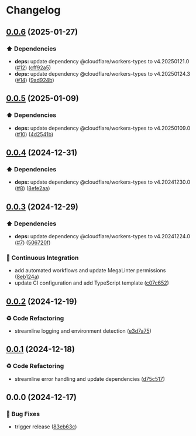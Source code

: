 # Changelog

## [0.0.6](https://github.com/liblaf/utils.ts/compare/v0.0.5...v0.0.6) (2025-01-27)


### ⬆️ Dependencies

* **deps:** update dependency @cloudflare/workers-types to v4.20250121.0 ([#12](https://github.com/liblaf/utils.ts/issues/12)) ([cff92a5](https://github.com/liblaf/utils.ts/commit/cff92a54cb903a9f910f1afee23951203b2a1225))
* **deps:** update dependency @cloudflare/workers-types to v4.20250124.3 ([#14](https://github.com/liblaf/utils.ts/issues/14)) ([9ad924b](https://github.com/liblaf/utils.ts/commit/9ad924b6815ee809c44239650daa8e819e04d415))

## [0.0.5](https://github.com/liblaf/utils.ts/compare/v0.0.4...v0.0.5) (2025-01-09)

### ⬆️ Dependencies

- **deps:** update dependency @cloudflare/workers-types to v4.20250109.0 ([#10](https://github.com/liblaf/utils.ts/issues/10)) ([4d2541b](https://github.com/liblaf/utils.ts/commit/4d2541b0554a008d0c4ab4f467fab90b4bb48597))

## [0.0.4](https://github.com/liblaf/utils.ts/compare/v0.0.3...v0.0.4) (2024-12-31)

### ⬆️ Dependencies

- **deps:** update dependency @cloudflare/workers-types to v4.20241230.0 ([#8](https://github.com/liblaf/utils.ts/issues/8)) ([8efe2aa](https://github.com/liblaf/utils.ts/commit/8efe2aa1a2f3d46e3db93cfcc6c2509336da4ed0))

## [0.0.3](https://github.com/liblaf/utils.ts/compare/v0.0.2...v0.0.3) (2024-12-29)

### ⬆️ Dependencies

- **deps:** update dependency @cloudflare/workers-types to v4.20241224.0 ([#7](https://github.com/liblaf/utils.ts/issues/7)) ([506720f](https://github.com/liblaf/utils.ts/commit/506720f3dc88f16ff15171f73892419c0d3dd5bd))

### 🔧 Continuous Integration

- add automated workflows and update MegaLinter permissions ([8eb124a](https://github.com/liblaf/utils.ts/commit/8eb124a18a30373e8807dcc43b385e0c58c64c2b))
- update CI configuration and add TypeScript template ([c07c652](https://github.com/liblaf/utils.ts/commit/c07c6525b955dd6e79238daef6271b7f3c15d672))

## [0.0.2](https://github.com/liblaf/utils.ts/compare/v0.0.1...v0.0.2) (2024-12-19)

### ♻ Code Refactoring

- streamline logging and environment detection ([e3d7a75](https://github.com/liblaf/utils.ts/commit/e3d7a75436b2a30ed5ade656c12f61fa81cf8c32))

## [0.0.1](https://github.com/liblaf/utils.ts/compare/v0.0.0...v0.0.1) (2024-12-18)

### ♻ Code Refactoring

- streamline error handling and update dependencies ([d75c517](https://github.com/liblaf/utils.ts/commit/d75c517dd0a4355dea9247cc530626ec02eed12e))

## 0.0.0 (2024-12-17)

### 🐛 Bug Fixes

- trigger release ([83eb63c](https://github.com/liblaf/utils.ts/commit/83eb63c976a6255212ae5f9b99b7b762b473ffb1))
